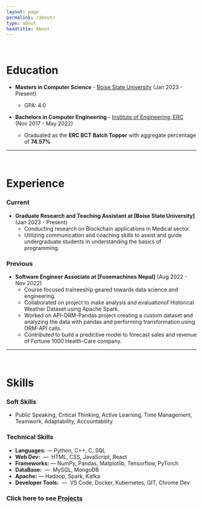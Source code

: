 ```yaml
---
layout: page
permalink: /about/
type: about
headtitle: About
---
```


<br />

# Education

- **Masters in Computer Science** - [Boise State University](https://www.boisestate.edu/) (Jan 2023 - Present)
  - GPA: 4.0

- **Bachelors in Computer Engineering** - [Institute of Engineering, ERC](/https://www.ioepc.edu.np/) (Nov 2017 - May 2022)
  - Graduated as the **ERC BCT Batch Topper** with aggregate percentage of **74.57%** 

---
<br />

# Experience

### Current
- **Graduate Research and Teaching Assistant at [Boise State University]** (Jan 2023 - Present)
  - Conducting research on Blockchain applications in Medical sector.
  - Utilizing communication and coaching skills to assist and guide undergraduate students in understanding the basics of
    programming. 


### Previous

- **Software Engineer Associate at [Fusemachines Nepal]** (Aug 2022 - Nov 2022)
  - Course focused traineeship geared towards data science and engineering.
  - Collaborated on project to make analysis and evaluationof Historical Weather Dataset using Apache Spark.
  - Worked on API-ORM-Pandas project creating a custom dataset and analyzing the data with pandas and performing
    transformation using ORM-API calls.
  - Contributed to build a predictive model to forecast sales and revenue of Fortune 1000 Health-Care company.

---
<br />

<!---
## Research Interests

I am interested in **Machine Learning**, particularly **Computer Vision** but also **Natural Language Processing**. I aim to leverage Machine Learning techniques for social good applications that can have wide societal impact. Following is a list of areas that I have conducted research on or would like to work on in the near future:

- **Visual Scene Understanding:** Developing computer vision algorithms to make a computer understand visual scenes. Sources for such scenes can be (but not limited to) photograph, videos, satellite imagery, medical images, etc.  

- **Moving Object Detection and Tracking:** Enabling a machine to accurately identify moving objects like vehicles in a road and track their movement.

- **AI for Social Good:** Developing Machine Learning powered applications with primary goal of improving humanitarian efforts. Example scenarios include crisis response, urban planning, clean energy, etc. 

- **NLP for low resource languages:** Exploring transfer learning and self supervised learning in NLP to bridge the resource gap for low resource languages like Nepali. 

- **Multimodal Deep Learning:** Integrating multiple sources of information like language and vision in a single learning task.

If you'd like to collaborate in any of the above, feel free to [reach out](/contact.md) to me.

---
<br />
-->
<!---
## Teaching Experience

I have some teaching experiences under my belt; having taught various computer science subjects to junoirs in Campus. Following is a list of my teaching experience: 

- **Machine Learning Training- ACES_ERC:** 
<br />
Lead a 2-week ML workshop organized by ACES-ERC (Association of Computer Engineering Students) for Freshers and 2nd year student. Covered topics such as Mathematical algorithms, modeling and also touched into Deep Learning.


- **OOP(C++) Lab Assistant:** 
<br />
Assisted professor in his lab work. Conducted OOP lab for 1st & 2nd year class for a whole semester.Evaluated their performance and also maintained labs computer.

---
<br />
-->

<!---
## Notable Projects

- **Disaster Impact Assessment from Satellite Imagery** — *Undergraduate Thesis* (**Ongoing**)

A research project that utilizes computer vision and deep learning techniques like semantic segmentation and image classification to identify the regions in satellite images that are affected by natural disasters like floods.

- **Room Finder Application** ​ — ​ *Undergraduate Minor Project*

A Flutter based mobile application that allows for finding avail rooms and apartment for rent near any local. The completed application which was distributed among incoming freshers in ERC, Dharan for their ease to find rooms near campus area, was taken warmly with high appreciation and positive feedback.

- [**Traffic Monitoring Platform** ​ — ​ *KU HackFest*](/technical writing/traffic-map)

A Computer Vision based software to classify and count the total number of Nepali vehicles in the road and estimate the road occupancy. This project uses Nepali Vechile Dataset for training object detection model that was created duely by our brothers at pulchowk.

---
<br />
-->

# Skills
### Soft Skills
- Public Speaking, Critical Thinking, Active Learning, Time Management, Teamwork, Adaptability, Accountability

### Technical Skills
- **Languages:** — Python, C++, C, SQL  
- **Web Dev:** ​ — ​ HTML, CSS, JavaScript, React
- **Frameworks:** — NumPy, Pandas, Matplotlib, Tensorflow, PyTorch 
- **DataBase:** ​ — ​ MySQL, MongoDB
- **Apache:** — Hadoop, Spark, Kafka
- **Developer Tools:** ​ — ​ VS Code, Docker, Kubernetes, GIT, Chrome Dev


### Click here to see [<u> Projects </u>](/blog/) 
<br />
